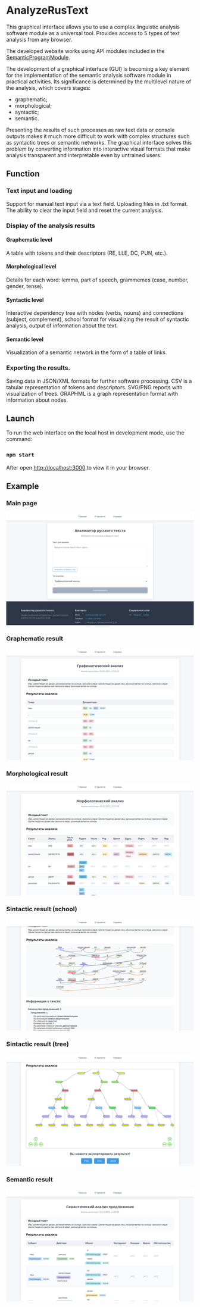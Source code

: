<h1>AnalyzeRusText</h1>

This graphical interface allows you to use a complex linguistic analysis software module as a universal tool. Provides access to 5 types of text analysis from any browser.

The developed website works using API modules included in the [SemanticProgramModule](https://github.com/Pochepayka/SemanticProgramModule).

The development of a graphical interface (GUI) is becoming a key element for the implementation of the semantic analysis software module in practical activities. 
Its significance is determined by the multilevel nature of the analysis, which covers stages:
<ul>
<li>graphematic; </li>
<li>morphological;</li> 
<li>syntactic;</li>
<li>semantic.</li>
</ul>  
Presenting the results of such processes as raw text data or console outputs makes it much more difficult to work with complex structures such as syntactic trees or semantic networks. The graphical interface solves this problem by converting information into interactive visual formats that make analysis transparent and interpretable even by untrained users.

<h2>Function</h2>

<h3>Text input and loading</h3>

Support for manual text input via a text field. Uploading files in .txt format. The ability to clear the input field and reset the current analysis. 

<h3>Display of the analysis results</h3> 

<h4>Graphematic level</h4>
A table with tokens and their descriptors (RE, LLE, DC, PUN, etc.). 

<h4>Morphological level</h4>
Details for each word: lemma, part of speech, grammemes (case, number, gender, tense). 

<h4>Syntactic level</h4>
Interactive dependency tree with nodes (verbs, nouns) and connections (subject, complement), school format for visualizing the result of syntactic analysis, output of information about the text. 

<h4>Semantic level</h4>
Visualization of a semantic network in the form of a table of links.

<h3>Exporting the results. </h3>

Saving data in JSON/XML formats for further software processing. CSV is a tabular representation of tokens and descriptors. SVG/PNG reports with visualization of trees. GRAPHML is a graph representation format with information about nodes.

<h2>Launch</h2>
To run the web interface on the local host in development mode, use the command:
 
### `npm start`
After open [http://localhost:3000](http://localhost:3000) to view it in your browser.


<h2>Example</h2>
<h3>Main page</h3>
<img src = https://github.com/Pochepayka/AnalyzeRusText/blob/master/src/media/png/GUI_main_page.png>

<h3>Graphematic result</h3>
<img src = https://github.com/Pochepayka/AnalyzeRusText/blob/master/src/media/png/GUI_graph_analyze.png>


<h3>Morphological result</h3>
<img src = https://github.com/Pochepayka/AnalyzeRusText/blob/master/src/media/png/GUI_morph_analyze.png>

<h3>Sintactic result (school)</h3>
<img src = https://github.com/Pochepayka/AnalyzeRusText/blob/master/src/media/png/GUI_school_sintaxis.png>

<h3>Sintactic result (tree)</h3>
<img src = https://github.com/Pochepayka/AnalyzeRusText/blob/master/src/media/png/GUI_tree_sintaxis.png>

<h3>Semantic result</h3>
<img src = https://github.com/Pochepayka/AnalyzeRusText/blob/master/src/media/png/GUI_sematic_analyze.png>




